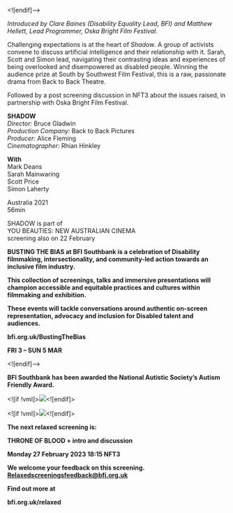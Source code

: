 

<![endif]-->

_Introduced by Clare Baines (Disability Equality Lead, BFI) and Matthew Hellett, Lead Programmer, Oska Bright Film Festival._

Challenging expectations is at the heart of _Shadow_. A group of activists convene to discuss artificial intelligence and their relationship with it. Sarah, Scott and Simon lead, navigating their contrasting ideas and experiences of being overlooked and disempowered as disabled people. Winning the audience prize at South by Southwest Film Festival, this is a raw, passionate drama from Back to Back Theatre.

Followed by a post screening discussion in NFT3 about the issues raised, in partnership with Oska Bright Film Festival.


**SHADOW**  
_Director:_ Bruce Gladwin  
_Production Company:_  Back to Back Pictures  
_Producer:_ Alice Fleming  
_Cinematographer:_ Rhian Hinkley  

**With**  
Mark Deans  
Sarah Mainwaring  
Scott Price  
Simon Laherty  

Australia 2021  
56min

SHADOW is part of  
YOU BEAUTIES:  NEW AUSTRALIAN CINEMA  
screening also on 22 February  

**BUSTING THE BIAS at BFI Southbank is a celebration of Disability filmmaking, intersectionality, and community-led action towards an inclusive film industry.**

**This collection of screenings, talks and immersive presentations will champion accessible and equitable practices and cultures within filmmaking and exhibition.**

**These events will tackle conversations around authentic on-screen representation, advocacy and inclusion for Disabled talent and audiences.**

**bfi.org.uk/BustingTheBias**

**FRI 3 – SUN 5 MAR**

<![endif]-->

**BFI Southbank has been awarded the National Autistic Society’s Autism Friendly Award.**

<![if !vml]>![](file:///C:/Users/LOCB16~1/Temp/82/msohtmlclip1/01/clip_image002.jpg)<![endif]>

<![if !vml]>![](file:///C:/Users/LOCB16~1/Temp/82/msohtmlclip1/01/clip_image004.png)<![endif]>

**The next relaxed screening is:**

**THRONE OF BLOOD + intro and discussion**

**Monday 27 February 2023 18:15 NFT3**

**We welcome your feedback on this screening. Relaxedscreeningsfeedback@bfi.org.uk**

**Find out more at**

**bfi.org.uk/relaxed**
<!--stackedit_data:
eyJoaXN0b3J5IjpbLTczMjQ1ODczOCw1MDkwMzQ2MjhdfQ==
-->